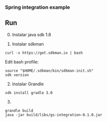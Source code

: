 ### Spring integration example

## Run

0. Instalar java sdk 1.8

1. Instalar sdkman

```{bash}
curl -s https://get.sdkman.io | bash
```

Edit bash profile:

```{bash}
source "$HOME/.sdkman/bin/sdkman-init.sh"
sdk version
```

2. Instalar Grandle

```{bash}
sdk install gradle 3.0
```

3.

```{bash}
grandle build
java -jar build/libs/gs-integration-0.1.0.jar
```


